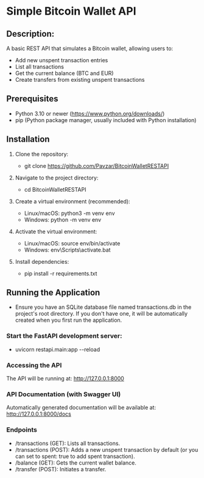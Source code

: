 # Simple Bitcoin Wallet API

## Description:
A basic REST API that simulates a Bitcoin wallet, allowing users to:

* Add new unspent transaction entries
* List all transactions
* Get the current balance (BTC and EUR)
* Create transfers from existing unspent transactions

## Prerequisites

* Python 3.10 or newer (https://www.python.org/downloads/)
* pip (Python package manager, usually included with Python installation)

## Installation

1. Clone the repository:

   - git clone https://github.com/Pavzar/BitcoinWalletRESTAPI

2. Navigate to the project directory:

   - cd BitcoinWalletRESTAPI
   
3. Create a virtual environment (recommended):

   - Linux/macOS: python3 -m venv env
   - Windows: python -m venv env
   
4. Activate the virtual environment:

   - Linux/macOS: source env/bin/activate
   - Windows: env\Scripts\activate.bat
   
5. Install dependencies:

   - pip install -r requirements.txt 
  

## Running the Application

- Ensure you have an SQLite database file named transactions.db in the project's root directory. If you don't have one, it will be automatically created when you first run the application.

 ### Start the FastAPI development server:

 - uvicorn restapi.main:app --reload

### Accessing the API

The API will be running at: http://127.0.0.1:8000

### API Documentation (with Swagger UI)

Automatically generated documentation will be available at: http://127.0.0.1:8000/docs

### Endpoints

- /transactions (GET): Lists all transactions.
- /transactions (POST): Adds a new unspent transaction by default (or you can set to spent: true to add spent transaction).
- /balance (GET): Gets the current wallet balance.
- /transfer (POST): Initiates a transfer.

